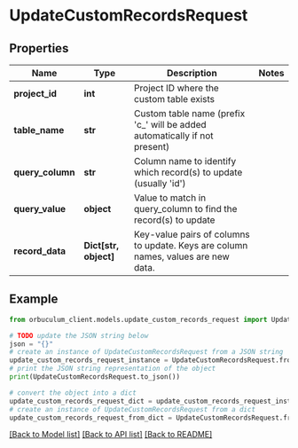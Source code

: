 # UpdateCustomRecordsRequest


## Properties

Name | Type | Description | Notes
------------ | ------------- | ------------- | -------------
**project_id** | **int** | Project ID where the custom table exists | 
**table_name** | **str** | Custom table name (prefix &#39;c_&#39; will be added automatically if not present) | 
**query_column** | **str** | Column name to identify which record(s) to update (usually &#39;id&#39;) | 
**query_value** | **object** | Value to match in query_column to find the record(s) to update | 
**record_data** | **Dict[str, object]** | Key-value pairs of columns to update. Keys are column names, values are new data. | 

## Example

```python
from orbuculum_client.models.update_custom_records_request import UpdateCustomRecordsRequest

# TODO update the JSON string below
json = "{}"
# create an instance of UpdateCustomRecordsRequest from a JSON string
update_custom_records_request_instance = UpdateCustomRecordsRequest.from_json(json)
# print the JSON string representation of the object
print(UpdateCustomRecordsRequest.to_json())

# convert the object into a dict
update_custom_records_request_dict = update_custom_records_request_instance.to_dict()
# create an instance of UpdateCustomRecordsRequest from a dict
update_custom_records_request_from_dict = UpdateCustomRecordsRequest.from_dict(update_custom_records_request_dict)
```
[[Back to Model list]](../README.md#documentation-for-models) [[Back to API list]](../README.md#documentation-for-api-endpoints) [[Back to README]](../README.md)


